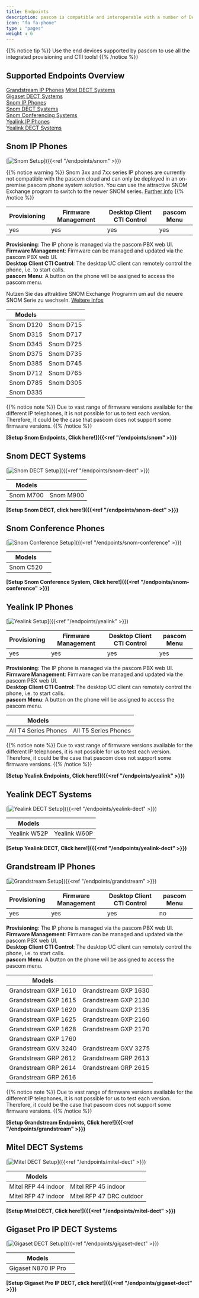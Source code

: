 ```yaml
---
title: Endpoints
description: pascom is compatible and interoperable with a number of Desktop VoIP phones. This guide explains how you can automatically and securely on-board i.e. integrate any supported device with your pascom phone system.
icon: "fa fa-phone"
type : "pages"
weight : 6
---
```


{{% notice tip %}}
Use the end devices supported by pascom to use all the integrated provisioning and CTI tools!
{{% /notice %}}

## Supported Endpoints Overview

[Grandstream IP Phones](#grandstream-ip-phones "Grandstream IP-Phones")
[Mitel DECT Systems](#mitel-dect-systems "Mitel DECT-Systems")    
[Gigaset DECT Systems](#gigaset-pro-ip-dect-systems "Gigaset DECT-Systems")  
[Snom IP Phones](#snom-ip-phones "SNOM IP Phones")  
[Snom DECT Systems](#snom-dect-systems "SNOM DECT-Systems")  
[Snom Conferencing Systems](#snom-conference-phones "SNOM Conferencing Systems")      
[Yealink IP Phones](#yealink-ip-phones "Yealink IP-Phones")  
[Yealink DECT Systems](#yealink-dect-systems "Yealink DECT-Systems")    
   
## Snom IP Phones
[![Snom Setup](snom-series.png?width=70%)]({{<ref "/endpoints/snom" >}})

{{% notice warning %}}
Snom 3xx and 7xx series IP phones are currently not compatible with the pascom cloud and can only be deployed in an on-premise pascom phone system solution.
You can use the attractive SNOM Exchange program to switch to the newer SNOM series. [Further info](https://www.pascom.net/en/blog/snom-exchange-new-for-old/)
{{% /notice %}}

|Provisioning|Firmware Management|Desktop Client CTI Control|pascom Menu|
|---|---|---|---|
|yes|yes|yes|yes|

**Provisioning**: The IP phone is managed via the pascom PBX web UI.<br>
**Firmware Management**: Firmware can be managed and updated via the  pascom PBX web UI.<br>
**Desktop Client CTI Control**: The desktop UC client can remotely control the phone, i.e. to start calls.<br>
**pascom Menu**: A button on the phone will be assigned to access the pascom menu.


Nutzen Sie
das attraktive SNOM Exchange Programm um auf die neuere SNOM Serie zu wechseln. [Weitere Infos](https://www.pascom.net/de/blog/snom-exchange-programm-neu-gegen-alt/)

|Models||
|---|---|
|Snom D120|Snom D715|
|Snom D315|Snom D717|
|Snom D345|Snom D725|
|Snom D375|Snom D735|
|Snom D385|Snom D745|
|Snom D712|Snom D765|
|Snom D785|Snom D305|
|Snom D335||

<!--- |Modell|getestete Firmware-Version|
|---|---|
|Snom D120|10.1.33.33|
|Snom D315| 8.9.|
|Snom D345|8.9.3.40|
|Snom D375|8.9.3.60|
|Snom D385|10.1.33.33|
|Snom D715|8.9.3.80|
|Snom D725|8.9.3|
|Snom D735|10.1.33.33|
|Snom D745|8.9.3.80|
|Snom D765|8.9.3|

alt:
|Snom D785|10.1.20.0|
|Snom 710|8.7.3.25.5|
|Snom 720|8.7.3.25.5|
|Snom 760|8.7.3.25.5|
|Snom 821|?| --->

{{% notice note %}}
Due to vast range of firmware versions available for the different IP telephones, it is not possible for us to test each version. Therefore, it could be the case that pascom does not support some firmware versions. 
{{% /notice %}}


**[Setup Snom Endpoints, Click here!]({{<ref "/endpoints/snom" >}})**

## Snom DECT Systems

[![Snom DECT Setup](snom_m700_dect.png?width=50%)]({{<ref "/endpoints/snom-dect" >}})

|Models||
|---|---|
|Snom M700|Snom M900|

 **[Setup Snom DECT, click here!]({{<ref "/endpoints/snom-dect" >}})**


## Snom Conference Phones

[![Snom Conference Setup](snom_c520.jpg?width=50%)]({{<ref "/endpoints/snom-conference" >}})

|Models||
|---|---|
|Snom C520||

 **[Setup Snom Conference System, Click here!]({{<ref "/endpoints/snom-conference" >}})**

## Yealink IP Phones

[![Yealink Setup](yealink-t4-series1.jpg?width=50%)]({{<ref "/endpoints/yealink" >}})

|Provisioning|Firmware Management|Desktop Client CTI Control|pascom Menu|
|---|---|---|---|
|yes|yes|yes|yes|

**Provisioning**: The IP phone is managed via the pascom PBX web UI.<br>
**Firmware Management**: Firmware can be managed and updated via the pascom PBX web UI.<br>
**Desktop Client CTI Control**: The desktop UC client can remotely control the phone, i.e. to start calls.<br>
**pascom Menu**: A button on the phone will be assigned to access the pascom menu.

|Models||
|---|---|
|All T4 Series Phones |All T5 Series Phones|

{{% notice note %}}
Due to vast range of firmware versions available for the different IP telephones, it is not possible for us to test each version. Therefore, it could be the case that pascom does not support some firmware versions. 
{{% /notice %}}

 **[Setup Yealink Endpoints, Click here!]({{<ref "/endpoints/yealink" >}})**

<!--- |Modell|Firmware|
|---|---|
|T41P|36.81.0.110|
|T46G|28.81.0.110, 28.73.0.50|
|T46S|66.81.0.20, 66.81.0.110| --->

## Yealink DECT Systems

[![Yealink DECT Setup](yealink_w52p_dect.png?width=30%)]({{<ref "/endpoints/yealink-dect" >}})

|Models||
|---|---|
|Yealink W52P|Yealink W60P|

**[Setup Yealink DECT, Click here!]({{<ref "/endpoints/yealink-dect" >}})**

## Grandstream IP Phones

[![Grandstream Setup](grandstream_GXP2160.jpg?width=50%)]({{<ref "/endpoints/grandstream" >}})

|Provisioning|Firmware Management|Desktop Client CTI Control|pascom Menu|
|---|---|---|---|
|yes|yes|yes|no|

**Provisioning**: The IP phone is managed via the pascom PBX web UI.<br>
**Firmware Management**: Firmware can be managed and updated via the pascom PBX web UI.<br>
**Desktop Client CTI Control**: The desktop UC client can remotely control the phone, i.e. to start calls.<br>
**pascom Menu**: A button on the phone will be assigned to access the pascom menu.

|Models||
|---|---|
|Grandstream GXP 1610|Grandstream GXP 1630|
|Grandstream GXP 1615|Grandstream GXP 2130|
|Grandstream GXP 1620|Grandstream GXP 2135|
|Grandstream GXP 1625|Grandstream GXP 2160|
|Grandstream GXP 1628|Grandstream GXP 2170|
|Grandstream GXP 1760||
|Grandstream GXV 3240|Grandstream GXV 3275|
|Grandstream GRP 2612|Grandstream GRP 2613|
|Grandstream GRP 2614|Grandstream GRP 2615|
|Grandstream GRP 2616||

{{% notice note %}}
Due to vast range of firmware versions available for the different IP telephones, it is not possible for us to test each version. Therefore, it could be the case that pascom does not support some firmware versions. 
{{% /notice %}}

**[Setup Grandstream Endpoints, Click here!]({{<ref "/endpoints/grandstream" >}})**

<!--- |Modell|Empfohlene Firmware|
|---|---|
|GXP 1630|1.0.4.55|
|GXP 2130|1.0.7.25|
|GXP 2135|1.0.7.97|
|GXP 2160|1.0.7.97|
|GXV 3240|1.0.3.158| --->

## Mitel DECT Systems

[![Mitel DECT Setup](Aastra-Mitel-DECT-System.png?width=40%)]({{<ref "/endpoints/mitel-dect" >}})

|Models||
|---|---|
|Mitel RFP 44 indoor|Mitel RFP 45 indoor|
|Mitel RFP 47 indoor|Mitel RFP 47 DRC outdoor|

**[Setup Mitel DECT, Click here!]({{<ref "/endpoints/mitel-dect" >}})**

## Gigaset Pro IP DECT Systems

[![Gigaset DECT Setup](gigaset_n870.jpg)]({{<ref "/endpoints/gigaset-dect" >}})

|Models||
|---|---|
|Gigaset N870 IP Pro|

**[Setup Gigaset Pro IP DECT, click here!]({{<ref "/endpoints/gigaset-dect" >}})**